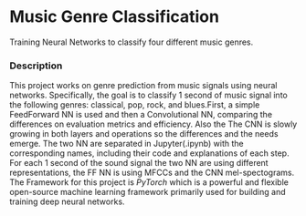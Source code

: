 # Music Genre Classification
Training Neural Networks to classify four different music genres.

### Description
This project works on genre prediction from music signals using neural networks. Specifically, the goal is to classify 1 second of music signal into the following genres: classical, pop, rock, and blues.First, a simple FeedForward NN is used and then a Convolutional NN, comparing the differences on evaluation metrics and efficiency. Also the The CNN is slowly growing in both layers and operations so the differences and the needs emerge. The two NN are separated in Jupyter(.ipynb) with the corresponding names, including their code and explanations of each step. For each 1 second of the sound signal the two NN are using different representations, the FF NN is using MFCCs and the CNN mel-spectograms.
The Framework for this project is *PyTorch* which is a powerful and flexible open-source machine learning framework primarily used for building and training deep neural networks.

